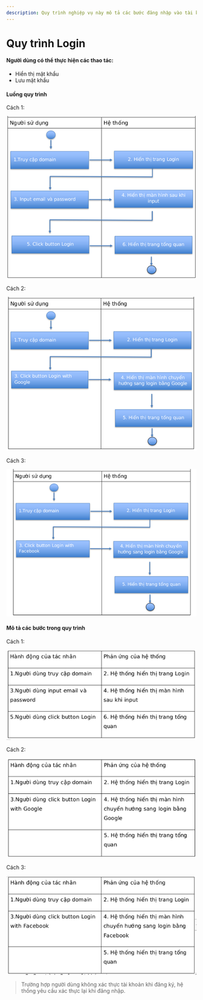 ```yaml
---
description: Quy trình nghiệp vụ này mô tả các bước đăng nhập vào tài khoản người dùng
---
```


# Quy trình Login

#### Người dùng có thể thực hiện các thao tác:

* Hiển thị mật khẩu
* Lưu mật khẩu

#### Luồng quy trình

Cách 1:

![](<../.gitbook/assets/image (51).png>)

Cách 2:

![](../.gitbook/assets/image.png)

Cách 3:

![](<../.gitbook/assets/image (52).png>)

#### Mô tả các bước trong quy trình

Cách 1:

![](<../.gitbook/assets/image (7).png>)

Cách 2:

![](<../.gitbook/assets/image (54).png>)

Cách 3:

![](<../.gitbook/assets/image (3).png>)

> Trường hợp người dùng không xác thực tài khoản khi đăng ký, hệ thống yêu cầu xác thực lại khi đăng nhập.
